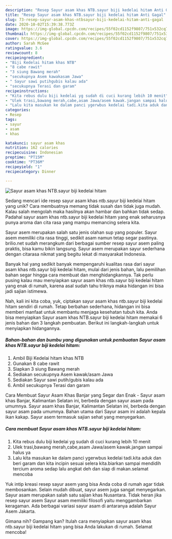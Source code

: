 ```yaml
---
description: "Resep Sayur asam khas NTB.sayur biji kedelai hitam Anti Gagal"
title: "Resep Sayur asam khas NTB.sayur biji kedelai hitam Anti Gagal"
slug: 73-resep-sayur-asam-khas-ntbsayur-biji-kedelai-hitam-anti-gagal
date: 2020-10-02T15:39:38.773Z
image: https://img-global.cpcdn.com/recipes/55f02cd1152f9807/751x532cq70/sayur-asam-khas-ntbsayur-biji-kedelai-hitam-foto-resep-utama.jpg
thumbnail: https://img-global.cpcdn.com/recipes/55f02cd1152f9807/751x532cq70/sayur-asam-khas-ntbsayur-biji-kedelai-hitam-foto-resep-utama.jpg
cover: https://img-global.cpcdn.com/recipes/55f02cd1152f9807/751x532cq70/sayur-asam-khas-ntbsayur-biji-kedelai-hitam-foto-resep-utama.jpg
author: Sarah McGee
ratingvalue: 3.6
reviewcount: 8
recipeingredient:
- "Biji Kedelai hitam khas NTB"
- "8 cabe rawit"
- "3 siung Bawang merah"
- "secukupnya Asem kawakasam Jawa"
- " Sayur sawi putihgubis kalau ada"
- "secukupnya Terasi dan garam"
recipeinstructions:
- "Kita rebus dulu biji kedelai yg sudah di cuci kurang lebih 10 menit"
- "Ulek trasi,bawang merah,cabe,asam Jawa/asem kawak.jangan sampai halus ya"
- "Lalu kita masukan ke dalam panci ygerwbus kedelai tadi.kita aduk dan beri garam dan kita incipin sesuai selera kita.biarkan sampai mendidih tercium aroma sedap lalu angkat deh dan siap di makan.selamat mencoba"
categories:
- Resep
tags:
- sayur
- asam
- khas

katakunci: sayur asam khas 
nutrition: 162 calories
recipecuisine: Indonesian
preptime: "PT15M"
cooktime: "PT36M"
recipeyield: "1"
recipecategory: Dinner

---
```



![Sayur asam khas NTB.sayur biji kedelai hitam](https://img-global.cpcdn.com/recipes/55f02cd1152f9807/751x532cq70/sayur-asam-khas-ntbsayur-biji-kedelai-hitam-foto-resep-utama.jpg)

Sedang mencari ide resep sayur asam khas ntb.sayur biji kedelai hitam yang unik? Cara membuatnya memang tidak susah dan tidak juga mudah. Kalau salah mengolah maka hasilnya akan hambar dan bahkan tidak sedap. Padahal sayur asam khas ntb.sayur biji kedelai hitam yang enak seharusnya punya aroma dan cita rasa yang mampu memancing selera kita.

Sayur asem merupakan salah satu jenis olahan sup yang populer. Sayur asem memiliki cita rasa tinggi, sedikit asam namun tetap segar pastinya. brilio.net sudah merangkum dari berbagai sumber resep sayur asem paling praktis, bisa kamu bikin langsung. Sayur asem merupakan sayur sederhana dengan citarasa nikmat yang begitu lekat di masyarakat Indonesia.

Banyak hal yang sedikit banyak mempengaruhi kualitas rasa dari sayur asam khas ntb.sayur biji kedelai hitam, mulai dari jenis bahan, lalu pemilihan bahan segar hingga cara membuat dan menghidangkannya. Tak perlu pusing kalau mau menyiapkan sayur asam khas ntb.sayur biji kedelai hitam yang enak di rumah, karena asal sudah tahu triknya maka hidangan ini bisa jadi sajian istimewa.


Nah, kali ini kita coba, yuk, ciptakan sayur asam khas ntb.sayur biji kedelai hitam sendiri di rumah. Tetap berbahan sederhana, hidangan ini bisa memberi manfaat untuk membantu menjaga kesehatan tubuh kita. Anda bisa menyiapkan Sayur asam khas NTB.sayur biji kedelai hitam memakai 6 jenis bahan dan 3 langkah pembuatan. Berikut ini langkah-langkah untuk menyiapkan hidangannya.

<!--inarticleads1-->

##### Bahan-bahan dan bumbu yang digunakan untuk pembuatan Sayur asam khas NTB.sayur biji kedelai hitam:

1. Ambil Biji Kedelai hitam khas NTB
1. Gunakan 8 cabe rawit
1. Siapkan 3 siung Bawang merah
1. Sediakan secukupnya Asem kawak/asam Jawa
1. Sediakan  Sayur sawi putih/gubis kalau ada
1. Ambil secukupnya Terasi dan garam


Cara Membuat Sayur Asam Khas Banjar yang Segar dan Enak - Sayur asam khas Banjar, Kalimantan Selatan ini, berbeda dengan sayur asam pada umumnya. Sayur asam khas Banjar, Kalimantan Selatan ini, berbeda dengan sayur asam pada umumnya. Bahan utama dari Sayur asam ini adalah kepala ikan kakap. Sayur asem termasuk sajian sehat yang menyegarkan. 

<!--inarticleads2-->

##### Cara membuat Sayur asam khas NTB.sayur biji kedelai hitam:

1. Kita rebus dulu biji kedelai yg sudah di cuci kurang lebih 10 menit
1. Ulek trasi,bawang merah,cabe,asam Jawa/asem kawak.jangan sampai halus ya
1. Lalu kita masukan ke dalam panci ygerwbus kedelai tadi.kita aduk dan beri garam dan kita incipin sesuai selera kita.biarkan sampai mendidih tercium aroma sedap lalu angkat deh dan siap di makan.selamat mencoba


Yuk intip kreasi resep sayur asem yang bisa Anda coba di rumah agar tidak membosankan. Selain mudah dibuat, sayur asem juga sangat menyegarkan. Sayur asam merupakan salah satu sajian khas Nusantara. Tidak heran jika resep sayur asem Sayur asam memiliki filosofi yaitu menggambarkan keragaman. Ada berbagai variasi sayur asam di antaranya adalah Sayur Asem Jakarta. 

Gimana nih? Gampang kan? Itulah cara menyiapkan sayur asam khas ntb.sayur biji kedelai hitam yang bisa Anda lakukan di rumah. Selamat mencoba!
